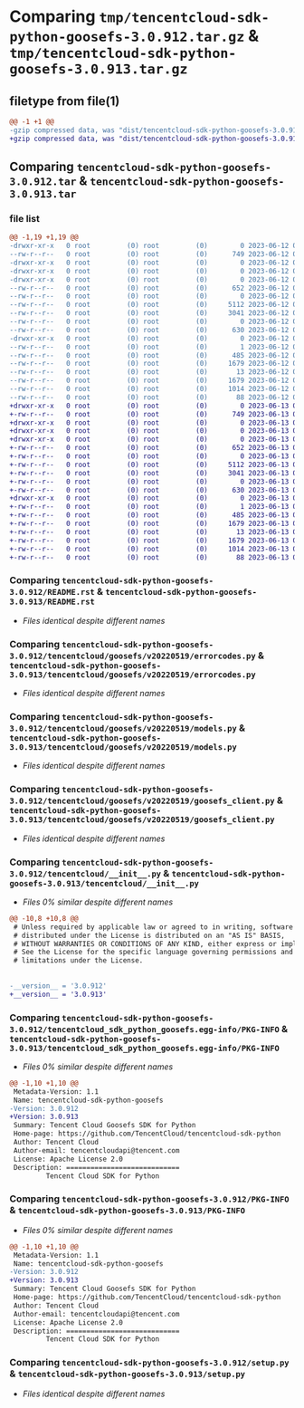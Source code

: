# Comparing `tmp/tencentcloud-sdk-python-goosefs-3.0.912.tar.gz` & `tmp/tencentcloud-sdk-python-goosefs-3.0.913.tar.gz`

## filetype from file(1)

```diff
@@ -1 +1 @@
-gzip compressed data, was "dist/tencentcloud-sdk-python-goosefs-3.0.912.tar", last modified: Mon Jun 12 03:04:23 2023, max compression
+gzip compressed data, was "dist/tencentcloud-sdk-python-goosefs-3.0.913.tar", last modified: Tue Jun 13 02:12:03 2023, max compression
```

## Comparing `tencentcloud-sdk-python-goosefs-3.0.912.tar` & `tencentcloud-sdk-python-goosefs-3.0.913.tar`

### file list

```diff
@@ -1,19 +1,19 @@
-drwxr-xr-x   0 root         (0) root         (0)        0 2023-06-12 03:04:23.000000 tencentcloud-sdk-python-goosefs-3.0.912/
--rw-r--r--   0 root         (0) root         (0)      749 2023-06-12 03:04:23.000000 tencentcloud-sdk-python-goosefs-3.0.912/README.rst
-drwxr-xr-x   0 root         (0) root         (0)        0 2023-06-12 03:04:23.000000 tencentcloud-sdk-python-goosefs-3.0.912/tencentcloud/
-drwxr-xr-x   0 root         (0) root         (0)        0 2023-06-12 03:04:23.000000 tencentcloud-sdk-python-goosefs-3.0.912/tencentcloud/goosefs/
-drwxr-xr-x   0 root         (0) root         (0)        0 2023-06-12 03:04:23.000000 tencentcloud-sdk-python-goosefs-3.0.912/tencentcloud/goosefs/v20220519/
--rw-r--r--   0 root         (0) root         (0)      652 2023-06-12 03:04:23.000000 tencentcloud-sdk-python-goosefs-3.0.912/tencentcloud/goosefs/v20220519/errorcodes.py
--rw-r--r--   0 root         (0) root         (0)        0 2023-06-12 03:04:23.000000 tencentcloud-sdk-python-goosefs-3.0.912/tencentcloud/goosefs/v20220519/__init__.py
--rw-r--r--   0 root         (0) root         (0)     5112 2023-06-12 03:04:23.000000 tencentcloud-sdk-python-goosefs-3.0.912/tencentcloud/goosefs/v20220519/models.py
--rw-r--r--   0 root         (0) root         (0)     3041 2023-06-12 03:04:23.000000 tencentcloud-sdk-python-goosefs-3.0.912/tencentcloud/goosefs/v20220519/goosefs_client.py
--rw-r--r--   0 root         (0) root         (0)        0 2023-06-12 03:04:23.000000 tencentcloud-sdk-python-goosefs-3.0.912/tencentcloud/goosefs/__init__.py
--rw-r--r--   0 root         (0) root         (0)      630 2023-06-12 03:04:23.000000 tencentcloud-sdk-python-goosefs-3.0.912/tencentcloud/__init__.py
-drwxr-xr-x   0 root         (0) root         (0)        0 2023-06-12 03:04:23.000000 tencentcloud-sdk-python-goosefs-3.0.912/tencentcloud_sdk_python_goosefs.egg-info/
--rw-r--r--   0 root         (0) root         (0)        1 2023-06-12 03:04:23.000000 tencentcloud-sdk-python-goosefs-3.0.912/tencentcloud_sdk_python_goosefs.egg-info/dependency_links.txt
--rw-r--r--   0 root         (0) root         (0)      485 2023-06-12 03:04:23.000000 tencentcloud-sdk-python-goosefs-3.0.912/tencentcloud_sdk_python_goosefs.egg-info/SOURCES.txt
--rw-r--r--   0 root         (0) root         (0)     1679 2023-06-12 03:04:23.000000 tencentcloud-sdk-python-goosefs-3.0.912/tencentcloud_sdk_python_goosefs.egg-info/PKG-INFO
--rw-r--r--   0 root         (0) root         (0)       13 2023-06-12 03:04:23.000000 tencentcloud-sdk-python-goosefs-3.0.912/tencentcloud_sdk_python_goosefs.egg-info/top_level.txt
--rw-r--r--   0 root         (0) root         (0)     1679 2023-06-12 03:04:23.000000 tencentcloud-sdk-python-goosefs-3.0.912/PKG-INFO
--rw-r--r--   0 root         (0) root         (0)     1014 2023-06-12 03:04:23.000000 tencentcloud-sdk-python-goosefs-3.0.912/setup.py
--rw-r--r--   0 root         (0) root         (0)       88 2023-06-12 03:04:23.000000 tencentcloud-sdk-python-goosefs-3.0.912/setup.cfg
+drwxr-xr-x   0 root         (0) root         (0)        0 2023-06-13 02:12:03.000000 tencentcloud-sdk-python-goosefs-3.0.913/
+-rw-r--r--   0 root         (0) root         (0)      749 2023-06-13 02:12:03.000000 tencentcloud-sdk-python-goosefs-3.0.913/README.rst
+drwxr-xr-x   0 root         (0) root         (0)        0 2023-06-13 02:12:03.000000 tencentcloud-sdk-python-goosefs-3.0.913/tencentcloud/
+drwxr-xr-x   0 root         (0) root         (0)        0 2023-06-13 02:12:03.000000 tencentcloud-sdk-python-goosefs-3.0.913/tencentcloud/goosefs/
+drwxr-xr-x   0 root         (0) root         (0)        0 2023-06-13 02:12:03.000000 tencentcloud-sdk-python-goosefs-3.0.913/tencentcloud/goosefs/v20220519/
+-rw-r--r--   0 root         (0) root         (0)      652 2023-06-13 02:12:03.000000 tencentcloud-sdk-python-goosefs-3.0.913/tencentcloud/goosefs/v20220519/errorcodes.py
+-rw-r--r--   0 root         (0) root         (0)        0 2023-06-13 02:12:03.000000 tencentcloud-sdk-python-goosefs-3.0.913/tencentcloud/goosefs/v20220519/__init__.py
+-rw-r--r--   0 root         (0) root         (0)     5112 2023-06-13 02:12:03.000000 tencentcloud-sdk-python-goosefs-3.0.913/tencentcloud/goosefs/v20220519/models.py
+-rw-r--r--   0 root         (0) root         (0)     3041 2023-06-13 02:12:03.000000 tencentcloud-sdk-python-goosefs-3.0.913/tencentcloud/goosefs/v20220519/goosefs_client.py
+-rw-r--r--   0 root         (0) root         (0)        0 2023-06-13 02:12:03.000000 tencentcloud-sdk-python-goosefs-3.0.913/tencentcloud/goosefs/__init__.py
+-rw-r--r--   0 root         (0) root         (0)      630 2023-06-13 02:12:03.000000 tencentcloud-sdk-python-goosefs-3.0.913/tencentcloud/__init__.py
+drwxr-xr-x   0 root         (0) root         (0)        0 2023-06-13 02:12:03.000000 tencentcloud-sdk-python-goosefs-3.0.913/tencentcloud_sdk_python_goosefs.egg-info/
+-rw-r--r--   0 root         (0) root         (0)        1 2023-06-13 02:12:03.000000 tencentcloud-sdk-python-goosefs-3.0.913/tencentcloud_sdk_python_goosefs.egg-info/dependency_links.txt
+-rw-r--r--   0 root         (0) root         (0)      485 2023-06-13 02:12:03.000000 tencentcloud-sdk-python-goosefs-3.0.913/tencentcloud_sdk_python_goosefs.egg-info/SOURCES.txt
+-rw-r--r--   0 root         (0) root         (0)     1679 2023-06-13 02:12:03.000000 tencentcloud-sdk-python-goosefs-3.0.913/tencentcloud_sdk_python_goosefs.egg-info/PKG-INFO
+-rw-r--r--   0 root         (0) root         (0)       13 2023-06-13 02:12:03.000000 tencentcloud-sdk-python-goosefs-3.0.913/tencentcloud_sdk_python_goosefs.egg-info/top_level.txt
+-rw-r--r--   0 root         (0) root         (0)     1679 2023-06-13 02:12:03.000000 tencentcloud-sdk-python-goosefs-3.0.913/PKG-INFO
+-rw-r--r--   0 root         (0) root         (0)     1014 2023-06-13 02:12:03.000000 tencentcloud-sdk-python-goosefs-3.0.913/setup.py
+-rw-r--r--   0 root         (0) root         (0)       88 2023-06-13 02:12:03.000000 tencentcloud-sdk-python-goosefs-3.0.913/setup.cfg
```

### Comparing `tencentcloud-sdk-python-goosefs-3.0.912/README.rst` & `tencentcloud-sdk-python-goosefs-3.0.913/README.rst`

 * *Files identical despite different names*

### Comparing `tencentcloud-sdk-python-goosefs-3.0.912/tencentcloud/goosefs/v20220519/errorcodes.py` & `tencentcloud-sdk-python-goosefs-3.0.913/tencentcloud/goosefs/v20220519/errorcodes.py`

 * *Files identical despite different names*

### Comparing `tencentcloud-sdk-python-goosefs-3.0.912/tencentcloud/goosefs/v20220519/models.py` & `tencentcloud-sdk-python-goosefs-3.0.913/tencentcloud/goosefs/v20220519/models.py`

 * *Files identical despite different names*

### Comparing `tencentcloud-sdk-python-goosefs-3.0.912/tencentcloud/goosefs/v20220519/goosefs_client.py` & `tencentcloud-sdk-python-goosefs-3.0.913/tencentcloud/goosefs/v20220519/goosefs_client.py`

 * *Files identical despite different names*

### Comparing `tencentcloud-sdk-python-goosefs-3.0.912/tencentcloud/__init__.py` & `tencentcloud-sdk-python-goosefs-3.0.913/tencentcloud/__init__.py`

 * *Files 0% similar despite different names*

```diff
@@ -10,8 +10,8 @@
 # Unless required by applicable law or agreed to in writing, software
 # distributed under the License is distributed on an "AS IS" BASIS,
 # WITHOUT WARRANTIES OR CONDITIONS OF ANY KIND, either express or implied.
 # See the License for the specific language governing permissions and
 # limitations under the License.
 
 
-__version__ = '3.0.912'
+__version__ = '3.0.913'
```

### Comparing `tencentcloud-sdk-python-goosefs-3.0.912/tencentcloud_sdk_python_goosefs.egg-info/PKG-INFO` & `tencentcloud-sdk-python-goosefs-3.0.913/tencentcloud_sdk_python_goosefs.egg-info/PKG-INFO`

 * *Files 0% similar despite different names*

```diff
@@ -1,10 +1,10 @@
 Metadata-Version: 1.1
 Name: tencentcloud-sdk-python-goosefs
-Version: 3.0.912
+Version: 3.0.913
 Summary: Tencent Cloud Goosefs SDK for Python
 Home-page: https://github.com/TencentCloud/tencentcloud-sdk-python
 Author: Tencent Cloud
 Author-email: tencentcloudapi@tencent.com
 License: Apache License 2.0
 Description: ============================
         Tencent Cloud SDK for Python
```

### Comparing `tencentcloud-sdk-python-goosefs-3.0.912/PKG-INFO` & `tencentcloud-sdk-python-goosefs-3.0.913/PKG-INFO`

 * *Files 0% similar despite different names*

```diff
@@ -1,10 +1,10 @@
 Metadata-Version: 1.1
 Name: tencentcloud-sdk-python-goosefs
-Version: 3.0.912
+Version: 3.0.913
 Summary: Tencent Cloud Goosefs SDK for Python
 Home-page: https://github.com/TencentCloud/tencentcloud-sdk-python
 Author: Tencent Cloud
 Author-email: tencentcloudapi@tencent.com
 License: Apache License 2.0
 Description: ============================
         Tencent Cloud SDK for Python
```

### Comparing `tencentcloud-sdk-python-goosefs-3.0.912/setup.py` & `tencentcloud-sdk-python-goosefs-3.0.913/setup.py`

 * *Files identical despite different names*


